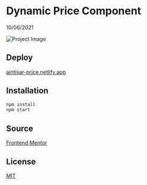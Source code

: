 # Dynamic Price Component

10/06/2021

![Project Image](https://res.cloudinary.com/dz209s6jk/image/upload/v1611325476/Challenges/aqcjg4hbvhk2bsrt7ay4.jpg)

## Deploy

[aintisar-price.netlify.app](https://aintisar-price.netlify.app/)

## Installation

```bash
npm install
npm start
```

## Source

[Frontend Mentor](https://www.frontendmentor.io/challenges/interactive-pricing-component-t0m8PIyY8)

## License

[MIT](https://choosealicense.com/licenses/mit/)
